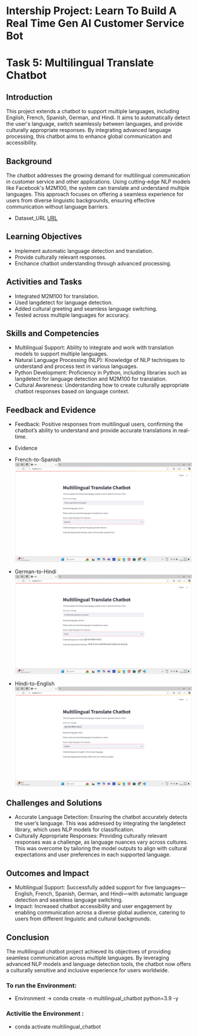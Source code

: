 # Intership Project: Learn To Build A Real Time Gen AI Customer Service Bot

# Task 5: Multilingual Translate Chatbot

## Introduction
This project extends a chatbot to support multiple languages, including English, French, Spanish, German, and Hindi. It aims to automatically detect the user's language, switch seamlessly between languages, and provide culturally appropriate responses. By integrating advanced language processing, this chatbot aims to enhance global communication and accessibility.

## Background
The chatbot addresses the growing demand for multilingual communication in customer service and other applications. Using cutting-edge NLP models like Facebook's M2M100, the system can translate and understand multiple languages. This approach focuses on offering a seamless experience for users from diverse linguistic backgrounds, ensuring effective communication without language barriers.

* Dataset_URL
[URL](https://huggingface.co/facebook/m2m100_418M)


## Learning Objectives
* Implement automatic language detection and translation.
* Provide culturally relevant responses.
* Enchance chatbot understanding through advanced processing.
 
## Activities and Tasks
* Integrated M2M100 for translation.
* Used langdetect for language detection.
* Added cultural greeting and seamless language switching.
* Tested across multiple languages for accuracy.

## Skills and Competencies
* Multilingual Support: Ability to integrate and work with translation models to support multiple languages.
* Natural Language Processing (NLP): Knowledge of NLP techniques to understand and process text in various languages.
* Python Development: Proficiency in Python, including libraries such as langdetect for language detection and M2M100 for translation.
* Cultural Awareness: Understanding how to create culturally appropriate chatbot responses based on language context.

## Feedback and Evidence
* Feedback:
Positive responses from multilingual users, confirming the chatbot’s ability to understand and provide accurate translations in real-time.

* Evidence
* French-to-Spanish
![App Screenshot](https://github.com/VigneshvickyData/Data_Branching/blob/main/F-S.png?raw=true)

* German-to-Hindi
![App Screenshot](https://github.com/VigneshvickyData/Data_Branching/blob/main/G-H.png?raw=true)

* Hindi-to-English 
![App Screenshot](https://github.com/VigneshvickyData/Data_Branching/blob/main/H-E.png?raw=true)


## Challenges and Solutions
* Accurate Language Detection: Ensuring the chatbot accurately detects the user’s language. This was addressed by integrating the langdetect library, which uses NLP models for classification.
* Culturally Appropriate Responses: Providing culturally relevant responses was a challenge, as language nuances vary across cultures. This was overcome by tailoring the model outputs to align with cultural expectations and user preferences in each supported language.

## Outcomes and Impact
* Multilingual Support: Successfully added support for five languages—English, French, Spanish, German, and Hindi—with automatic language detection and seamless language switching.
* Impact: Increased chatbot accessibility and user engagement by enabling communication across a diverse global audience, catering to users from different linguistic and cultural backgrounds.


## Conclusion
The multilingual chatbot project achieved its objectives of providing seamless communication across multiple languages. By leveraging advanced NLP models and language detection tools, the chatbot now offers a culturally sensitive and inclusive experience for users worldwide. 

### To run the Environment:
- Environment -> conda create -n multilingual_chatbot python=3.9 -y 
### Activitie the Environment :
- conda activate multilingual_chatbot

